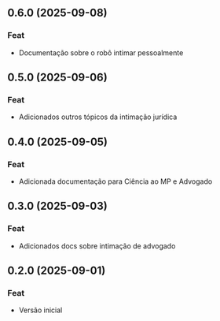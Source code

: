 ## 0.6.0 (2025-09-08)

### Feat

- Documentação sobre o robô intimar pessoalmente

## 0.5.0 (2025-09-06)

### Feat

- Adicionados outros tópicos da intimação jurídica

## 0.4.0 (2025-09-05)

### Feat

- Adicionada documentação para Ciência ao MP e Advogado

## 0.3.0 (2025-09-03)

### Feat

- Adicionados docs sobre intimação de advogado

## 0.2.0 (2025-09-01)

### Feat

- Versão inicial
